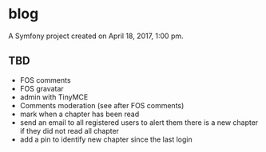 blog
====

A Symfony project created on April 18, 2017, 1:00 pm.

TBD
-

- FOS comments
- FOS gravatar
- admin with TinyMCE
- Comments moderation (see after FOS comments)
- mark when a chapter has been read 
- send an email to all registered users to alert them there is a new chapter if they did not read all chapter
- add a pin to identify new chapter since the last login

